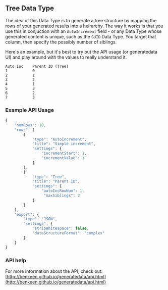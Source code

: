 ## Tree Data Type

The idea of this Data Type is to generate a tree structure by mapping the rows of your generated results into
a heirarchy. The way it works is that you use this in conjuction with an `AutoIncrement` field - or any Data Type 
whose generated content is unique, such as the `GUID` Data Type. You target that column, then specify the possibly
number of siblings. 

Here's an example, but it's best to try out the API usage (or generatedata UI) and play around with the values
to really understand it. 

```
Auto Inc    Parent ID (Tree)
1           0
2           1
3           2
4           1
5           3   
6           2
7           3
```


### Example API Usage

```javascript
{
    "numRows": 10,
    "rows": [
        {
            "type": "AutoIncrement",
            "title": "Simple increment",
            "settings": {
                "incrementStart": 1,
                "incrementValue": 1
            }
        },
        {
            "type": "Tree",
            "title": "Parent ID", 
            "settings": {
                "autoIncRowNum": 1,
                 "maxSiblings": 2
            }
        }
    ],
    "export": {
        "type": "JSON",
        "settings": {
            "stripWhitespace": false,
            "dataStructureFormat": "complex"
        }
    }
}
```
 
### API help

For more information about the API, check out:
[http://benkeen.github.io/generatedata/api.html](http://benkeen.github.io/generatedata/api.html)
